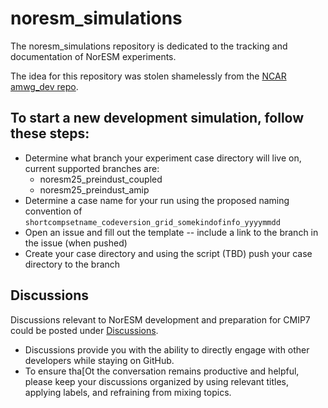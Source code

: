 # noresm_simulations

The noresm_simulations repository is dedicated to the tracking and documentation of NorESM experiments.

The idea for this repository was stolen shamelessly from the [NCAR amwg_dev repo](https://github.com/NCAR/amwg_dev).

## To start a new development simulation, follow these steps:
- Determine what branch your experiment case directory will live on, current supported branches are:
  - noresm25_preindust_coupled
  - noresm25_preindust_amip
- Determine a case name for your run using the proposed naming convention of
    ``shortcompsetname_codeversion_grid_somekindofinfo_yyyymmdd``
- Open an issue and fill out the template
  -- include a link to the branch in the issue (when pushed)
- Create your case directory and using the script (TBD) push your case directory to the branch


## Discussions

Discussions relevant to NorESM development and preparation for CMIP7 could be posted under
[Discussions](https://github.com/NorESMhub/noresm_simulations/discussions).

- Discussions provide you with the ability to directly engage with other developers while staying on GitHub.
- To ensure tha[Ot the conversation remains productive and helpful, please keep your discussions organized by using relevant titles, applying labels, and refraining from mixing topics.
